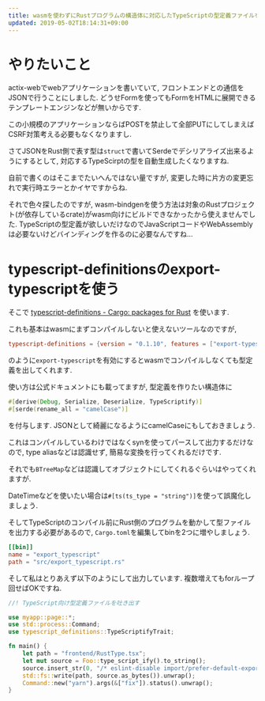 ```yaml
---
title: wasmを使わずにRustプログラムの構造体に対応したTypeScriptの型定義ファイルを吐き出す
updated: 2019-05-02T18:14:31+09:00
---
```


# やりたいこと

actix-webでwebアプリケーションを書いていて,
フロントエンドとの通信をJSONで行うことにしました.
どうせFormを使ってもFormをHTMLに展開できるテンプレートエンジンなどが無いからです.

この小規模のアプリケーションならばPOSTを禁止して全部PUTにしてしまえばCSRF対策考える必要もなくなりますし.

さてJSONをRust側で表す型は`struct`で書いてSerdeでデシリアライズ出来るようにするとして,
対応するTypeScirptの型を自動生成したくなりますね.

自前で書くのはそこまでたいへんではない量ですが,
変更した時に片方の変更忘れで実行時エラーとかイヤですからね.

それで色々探したのですが,
wasm-bindgenを使う方法は対象のRustプロジェクト(が依存しているcrate)がwasm向けにビルドできなかったから使えませんでした.
TypeScriptの型定義が欲しいだけなのでJavaScriptコードやWebAssemblyは必要ないけどバインディングを作るのに必要なんですね…

# typescript-definitionsのexport-typescriptを使う

そこで
[typescript-definitions - Cargo: packages for Rust](https://crates.io/crates/typescript-definitions)
を使います.

これも基本はwasmにまずコンパイルしないと使えないツールなのですが,

~~~toml
typescript-definitions = {version = "0.1.10", features = ["export-typescript"]}
~~~

のように`export-typescript`を有効にするとwasmでコンパイルしなくても型定義を出してくれます.

使い方は公式ドキュメントにも載ってますが,
型定義を作りたい構造体に

~~~rust
#[derive(Debug, Serialize, Deserialize, TypeScriptify)]
#[serde(rename_all = "camelCase")]
~~~

を付与します.
JSONとして綺麗になるようにcamelCaseにもしておきましょう.

これはコンパイルしているわけではなくsynを使ってパースして出力するだけなので,
type aliasなどは認識せず,
簡易な変換を行ってくれるだけです.

それでも`BTreeMap`などは認識してオブジェクトにしてくれるぐらいはやってくれますが.

DateTimeなどを使いたい場合は`#[ts(ts_type = "string")]`を使って誤魔化しましょう.

そしてTypeScriptのコンパイル前にRust側のプログラムを動かして型ファイルを出力する必要があるので,
`Cargo.toml`を編集してbinを2つに増やしましょう.

~~~toml
[[bin]]
name = "export_typescript"
path = "src/export_typescript.rs"
~~~

そして私はとりあえず以下のようにして出力しています.
複数増えてもforループ回せばOKですね.

~~~rust
//! TypeScript向け型定義ファイルを吐き出す

use myapp::page::*;
use std::process::Command;
use typescript_definitions::TypeScriptifyTrait;

fn main() {
    let path = "frontend/RustType.tsx";
    let mut source = Foo::type_script_ify().to_string();
    source.insert_str(0, "/* eslint-disable import/prefer-default-export */\n");
    std::fs::write(path, source.as_bytes()).unwrap();
    Command::new("yarn").args(&["fix"]).status().unwrap();
}
~~~~

